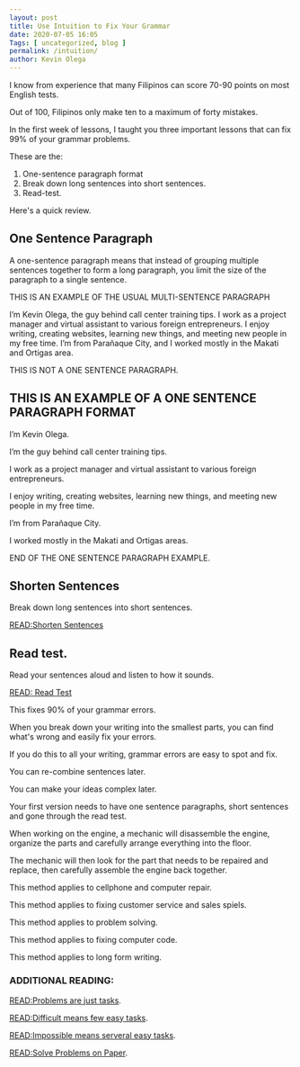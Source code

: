 ```yaml
--- 
layout: post 
title: Use Intuition to Fix Your Grammar
date: 2020-07-05 16:05
Tags: [ uncategorized, blog ]
permalink: /intuition/ 
author: Kevin Olega 
--- 
```

I know from experience that many Filipinos can score 70-90 points on most English tests.

Out of 100, Filipinos only make ten to a maximum of forty mistakes.

In the first week of lessons, I taught you three important lessons that can fix 99% of your grammar problems.

These are the:

1. One-sentence paragraph format
2. Break down long sentences into short sentences.
3. Read-test.

Here's a quick review.

## One Sentence Paragraph

A one-sentence paragraph means that instead of grouping multiple sentences together to form a long paragraph, you limit the size of the paragraph to a single sentence.

THIS IS AN EXAMPLE OF THE USUAL MULTI-SENTENCE PARAGRAPH

I’m Kevin Olega, the guy behind call center training tips. I work as a project manager and virtual assistant to various foreign entrepreneurs. I enjoy writing, creating websites, learning new things, and meeting new people in my free time. I’m from Parañaque City, and I worked mostly in the Makati and Ortigas area.

THIS IS NOT A ONE SENTENCE PARAGRAPH.

## THIS IS AN EXAMPLE OF A ONE SENTENCE PARAGRAPH FORMAT

I’m Kevin Olega.

I’m the guy behind call center training tips.

I work as a project manager and virtual assistant to various foreign entrepreneurs.

I enjoy writing, creating websites, learning new things, and meeting new people in my free time.

I’m from Parañaque City.

I worked mostly in the Makati and Ortigas areas.

END OF THE ONE SENTENCE PARAGRAPH EXAMPLE.

## Shorten Sentences

Break down long sentences into short sentences.

[READ:Shorten Sentences](https://callcentertrainingtips.com/ss/)

## Read test.

Read your sentences aloud and listen to how it sounds.

[READ: Read Test](https://callcentertrainingtips.com/read-test)

This fixes 90% of your grammar errors.

When you break down your writing into the smallest parts, you can find what's wrong and easily fix your errors.

If you do this to all your writing, grammar errors are easy to spot and fix.

You can re-combine sentences later.

You can make your ideas complex later.

Your first version needs to have one sentence paragraphs, short sentences and gone through the read test.

When working on the engine, a mechanic will disassemble the engine, organize the parts and carefully arrange everything into the floor.

The mechanic will then look for the part that needs to be repaired and replace, then carefully assemble the engine back together.

This method applies to cellphone and computer repair.

This method applies to fixing customer service and sales spiels.

This method applies to problem solving.

This method applies to fixing computer code.

This method applies to long form writing.

### ADDITIONAL READING:

[READ:Problems are just tasks](https://minimalchanges.com/problem-tasks/).

[READ:Difficult means few easy tasks](https://minimalchanges.com/difficult-easy/).

[READ:Impossible means serveral easy tasks](https://minimalchanges.com/impossible-easy/).

[READ:Solve Problems on Paper](https://minimalchanges.com/psp/).